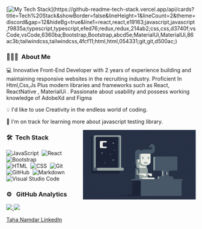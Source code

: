 

[![My Tech Stack](https://github-readme-tech-stack.vercel.app/api/cards?title=Tech%20Stack&showBorder=false&lineHeight=1&lineCount=2&theme=discord&gap=12&hideBg=true&line1=react,react,e19163;javascript,javascript,f9835a;typescript,typescript,efed76;redux,redux,214ab2;css,css,d3740f;vsCode,vsCode,6360ba;Bootstrap,Bootstrap,abcd5e;MaterialUi,MaterialUi,86ac3b;tailwindcss,tailwindcss,4fcf11;html,html,054331;git,git,d500ac;)](https://github-readme-tech-stack.vercel.app/api/cards?title=Tech%20Stack&showBorder=false&lineHeight=1&lineCount=2&theme=discord&gap=12&hideBg=true&line1=react,react,e19163;javascript,javascript,f9835a;typescript,typescript,efed76;redux,redux,214ab2;css,css,d3740f;vsCode,vsCode,6360ba;Bootstrap,Bootstrap,abcd5e;MaterialUi,MaterialUi,86ac3b;tailwindcss,tailwindcss,4fcf11;html,html,054331;git,git,d500ac;)

 
<!-- ## 👋 &nbsp;Hey there! I'm Taha Namdar -->

### 👨🏻‍💻 &nbsp;About Me

💻  Innovative Front-End Developer with 2 years of experience building and maintaining responsive websites in the recruiting industry. Proficient In Html,Css,Js Plus      modern libraries and frameworks such as React, ReactNative , MaterialUi . Passionate about usability and possess working knowledge of AdobeXd and Figma

💡   I'd like to use Creativity in the endless world of coding.

🌱  I'm on track for learning more about javascript testing library.


<img alt="Night Coding" src="https://raw.githubusercontent.com/AVS1508/AVS1508/master/assets/Night-Coding.gif" align="right"/>

### 🛠 &nbsp;Tech Stack

![JavaScript](https://img.shields.io/badge/-JavaScript-05122A?style=flat&logo=javascript)&nbsp;
![React](https://img.shields.io/badge/-React-05122A?style=flat&logo=react)&nbsp;
![Bootstrap](https://img.shields.io/badge/-Bootstrap-05122A?style=flat&logo=bootstrap&logoColor=563D7C)\
![HTML](https://img.shields.io/badge/-HTML-05122A?style=flat&logo=HTML5)&nbsp;
![CSS](https://img.shields.io/badge/-CSS-05122A?style=flat&logo=CSS3&logoColor=1572B6)&nbsp;
![Git](https://img.shields.io/badge/-Git-05122A?style=flat&logo=git)&nbsp;
![GitHub](https://img.shields.io/badge/-GitHub-05122A?style=flat&logo=github)&nbsp;
![Markdown](https://img.shields.io/badge/-Markdown-05122A?style=flat&logo=markdown)\
![Visual Studio Code](https://img.shields.io/badge/-Visual%20Studio%20Code-05122A?style=flat&logo=visual-studio-code&logoColor=007ACC)
### ⚙️&nbsp;&nbsp; GitHub Analytics


<a href="https://github.com/TahaNamdar">
  <img height="180em" src="https://github-readme-stats-eight-theta.vercel.app/api?username=TahaNamdar&show_icons=true&theme=algolia&include_all_commits=true&count_private=true"/>
  <img height="180em" src="https://github-readme-stats-eight-theta.vercel.app/api/top-langs/?username=TahaNamdar&layout=compact&langs_count=8&theme=algolia"/>
</a>


<p align="center>
           ### 🤝🏻 &nbsp;Connect with Me

          </p>          

<p align="center">

<a href="https://www.linkedin.com/in/taha-namdar-367283168/?originalSubdomain=ir">Taha Namdar LinkedIn</a>
</p>
